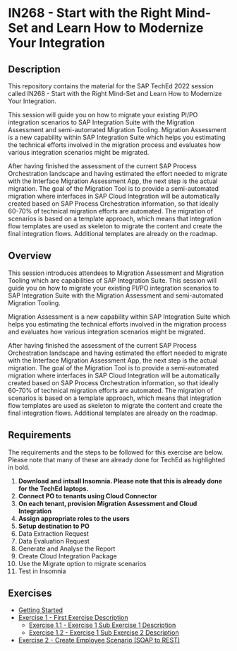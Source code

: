 <!-- [![REUSE status](https://api.reuse.software/badge/github.com/SAP-samples/teched2023-IN268)](https://api.reuse.software/info/github.com/SAP-samples/teched2023-IN268) -->

# IN268 - Start with the Right Mind-Set and Learn How to Modernize Your Integration

## Description

This repository contains the material for the SAP TechEd 2022 session called IN268 - Start with the Right Mind-Set and Learn How to Modernize Your Integration.  

This session will guide you on how to migrate your existing PI/PO integration scenarios to SAP Integration Suite with the Migration Assessment and semi-automated Migration Tooling. Migration Assessment is a new capability within SAP Integration Suite which helps you estimating the technical efforts involved in the migration process and evaluates how various integration scenarios might be migrated. 

After having finished the assessment of the current SAP Process Orchestration landscape and having estimated the effort needed to migrate with the Interface Migration Assessment App, the next step is the actual migration. The goal of the Migration Tool is to provide a semi-automated migration where interfaces in SAP Cloud Integration will be automatically created based on SAP Process Orchestration information, so that ideally 60-70% of technical migration efforts are automated. The migration of scenarios is based on a template approach, which means that integration flow templates are used as skeleton to migrate the content and create the final integration flows. Additional templates are already on the roadmap.

## Overview

This session introduces attendees to Migration Assessment and Migration Tooling which are capabilities of SAP Integration Suite. This session will guide you on how to migrate your existing PI/PO integration scenarios to SAP Integration Suite with the Migration Assessment and semi-automated Migration Tooling.

Migration Assessment is a new capability within SAP Integration Suite which helps you estimating the technical efforts involved in the migration process and evaluates how various integration scenarios might be migrated. 

After having finished the assessment of the current SAP Process Orchestration landscape and having estimated the effort needed to migrate with the Interface Migration Assessment App, the next step is the actual migration. The goal of the Migration Tool is to provide a semi-automated migration where interfaces in SAP Cloud Integration will be automatically created based on SAP Process Orchestration information, so that ideally 60-70% of technical migration efforts are automated. The migration of scenarios is based on a template approach, which means that integration flow templates are used as skeleton to migrate the content and create the final integration flows. Additional templates are already on the roadmap.

## Requirements

The requirements and the steps to be followed for this exercise are below. Please note that many of these are already done for TechEd as highlighted in bold. 

1. <B>Download and intsall Insomnia. Please note that this is already done for the TechEd laptops.</B>
2. <B>Connect PO to tenants using Cloud Connector</B>
3. <B>On each tenant, provision Migration Assessment and Cloud Integration</B>
4. <B>Assign appropriate roles to the users</B>
5. <B>Setup destination to PO</B>
5. Data Extraction Request
6. Data Evaluation Request
7. Generate and Analyse the Report
8. Create Cloud Integration Package
9. Use the Migrate option to migrate scenarios
10. Test in Insomnia 

## Exercises

<!-- Provide the exercise content here directly in README.md using [markdown](https://guides.github.com/features/mastering-markdown/) and linking to the specific exercise pages, below is an example. -->

- [Getting Started](exercises/ex0/)
- [Exercise 1 - First Exercise Description](exercises/ex1/)
    - [Exercise 1.1 - Exercise 1 Sub Exercise 1 Description](exercises/ex1#exercise-11-sub-exercise-1-description)
    - [Exercise 1.2 - Exercise 1 Sub Exercise 2 Description](exercises/ex1#exercise-12-sub-exercise-2-description)
- [Exercise 2 - Create Employee Scenario (SOAP to REST)](exercises/ex2/)
  <!--
    - [Exercise 2.1 - Exercise 2 Sub Exercise 1 Description](exercises/ex2#exercise-21-sub-exercise-1-description)
    - [Exercise 2.2 - Exercise 2 Sub Exercise 2 Description](exercises/ex2#exercise-22-sub-exercise-2-description)
-->
  
**OR** Link to the Tutorial Navigator for example...

Start the exercises [here](https://developers.sap.com/tutorials/abap-environment-trial-onboarding.html).

**IMPORTANT**

Your repo must contain the .reuse and LICENSES folder and the License section below. DO NOT REMOVE the section or folders/files. Also, remove all unused template assets(images, folders, etc) from the exercises folder. 

## Contributing
Please read the [CONTRIBUTING.md](./CONTRIBUTING.md) to understand the contribution guidelines.

## Code of Conduct
Please read the [SAP Open Source Code of Conduct](https://github.com/SAP-samples/.github/blob/main/CODE_OF_CONDUCT.md).

## How to obtain support

Support for the content in this repository is available during the actual time of the online session for which this content has been designed. Otherwise, you may request support via the [Issues](../../issues) tab.

## License
Copyright (c) 2023 SAP SE or an SAP affiliate company. All rights reserved. This project is licensed under the Apache Software License, version 2.0 except as noted otherwise in the [LICENSE](LICENSES/Apache-2.0.txt) file.
